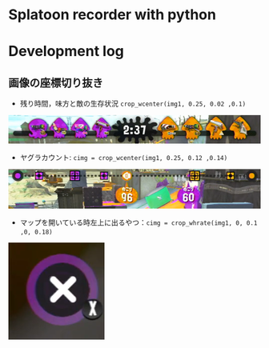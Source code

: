# Splatoon recorder with python

# Development log

## 画像の座標切り抜き

- 残り時間，味方と敵の生存状況 `crop_wcenter(img1, 0.25, 0.02 ,0.1)`

![](src/time_our_their.png)

- ヤグラカウント: `cimg = crop_wcenter(img1, 0.25, 0.12 ,0.14)`

![](src/yagura_count.png)

- マップを開いている時左上に出るやつ：`cimg = crop_whrate(img1, 0, 0.1 ,0, 0.18)`

![](src/MapIcon.png)
